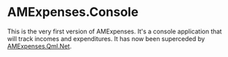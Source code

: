 # AMExpenses.Console
This is the very first version of AMExpenses. It's a console application that will track incomes and expenditures. It has now been superceded by [AMExpenses.Qml.Net](https://github.com/atm0915/AMExpenses.Qml.Net).
